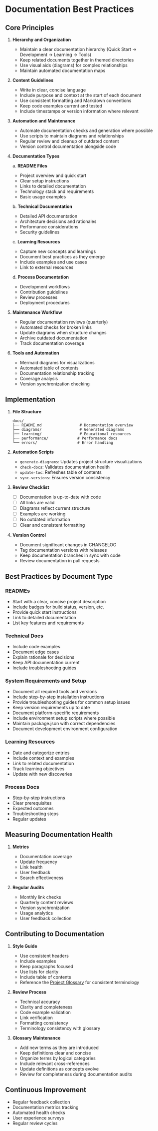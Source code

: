 # Documentation Best Practices

## Core Principles

1. **Hierarchy and Organization**
   - Maintain a clear documentation hierarchy (Quick Start → Development → Learning → Tools)
   - Keep related documents together in themed directories
   - Use visual aids (diagrams) for complex relationships
   - Maintain automated documentation maps

2. **Content Guidelines**
   - Write in clear, concise language
   - Include purpose and context at the start of each document
   - Use consistent formatting and Markdown conventions
   - Keep code examples current and tested
   - Include timestamps or version information where relevant

3. **Automation and Maintenance**
   - Automate documentation checks and generation where possible
   - Use scripts to maintain diagrams and relationships
   - Regular review and cleanup of outdated content
   - Version control documentation alongside code

4. **Documentation Types**

   a. **README Files**
      - Project overview and quick start
      - Clear setup instructions
      - Links to detailed documentation
      - Technology stack and requirements
      - Basic usage examples

   b. **Technical Documentation**
      - Detailed API documentation
      - Architecture decisions and rationales
      - Performance considerations
      - Security guidelines

   c. **Learning Resources**
      - Capture new concepts and learnings
      - Document best practices as they emerge
      - Include examples and use cases
      - Link to external resources

   d. **Process Documentation**
      - Development workflows
      - Contribution guidelines
      - Review processes
      - Deployment procedures

5. **Maintenance Workflow**
   - Regular documentation reviews (quarterly)
   - Automated checks for broken links
   - Update diagrams when structure changes
   - Archive outdated documentation
   - Track documentation coverage

6. **Tools and Automation**
   - Mermaid diagrams for visualizations
   - Automated table of contents
   - Documentation relationship tracking
   - Coverage analysis
   - Version synchronization checking

## Implementation

1. **File Structure**
   ```
   docs/
   ├── README.md                 # Documentation overview
   ├── diagrams/                 # Generated diagrams
   ├── learning/                 # Educational resources
   ├── performance/             # Performance docs
   └── errors/                  # Error handling
   ```

2. **Automation Scripts**
   - `generate-diagrams`: Updates project structure visualizations
   - `check-docs`: Validates documentation health
   - `update-toc`: Refreshes table of contents
   - `sync-versions`: Ensures version consistency

3. **Review Checklist**
   - [ ] Documentation is up-to-date with code
   - [ ] All links are valid
   - [ ] Diagrams reflect current structure
   - [ ] Examples are working
   - [ ] No outdated information
   - [ ] Clear and consistent formatting

4. **Version Control**
   - Document significant changes in CHANGELOG
   - Tag documentation versions with releases
   - Keep documentation branches in sync with code
   - Review documentation in pull requests

## Best Practices by Document Type

### READMEs
- Start with a clear, concise project description
- Include badges for build status, version, etc.
- Provide quick start instructions
- Link to detailed documentation
- List key features and requirements

### Technical Docs
- Include code examples
- Document edge cases
- Explain rationale for decisions
- Keep API documentation current
- Include troubleshooting guides

### System Requirements and Setup
- Document all required tools and versions
- Include step-by-step installation instructions
- Provide troubleshooting guides for common setup issues
- Keep version requirements up to date
- Document platform-specific requirements
- Include environment setup scripts where possible
- Maintain package.json with correct dependencies
- Document development environment configuration

### Learning Resources
- Date and categorize entries
- Include context and examples
- Link to related documentation
- Track learning objectives
- Update with new discoveries

### Process Docs
- Step-by-step instructions
- Clear prerequisites
- Expected outcomes
- Troubleshooting steps
- Regular updates

## Measuring Documentation Health

1. **Metrics**
   - Documentation coverage
   - Update frequency
   - Link health
   - User feedback
   - Search effectiveness

2. **Regular Audits**
   - Monthly link checks
   - Quarterly content reviews
   - Version synchronization
   - Usage analytics
   - User feedback collection

## Contributing to Documentation

1. **Style Guide**
   - Use consistent headers
   - Include examples
   - Keep paragraphs focused
   - Use lists for clarity
   - Include table of contents
   - Reference the [Project Glossary](./glossary.md) for consistent terminology

2. **Review Process**
   - Technical accuracy
   - Clarity and completeness
   - Code example validation
   - Link verification
   - Formatting consistency
   - Terminology consistency with glossary

3. **Glossary Maintenance**
   - Add new terms as they are introduced
   - Keep definitions clear and concise
   - Organize terms by logical categories
   - Include relevant cross-references
   - Update definitions as concepts evolve
   - Review for completeness during documentation audits

## Continuous Improvement

- Regular feedback collection
- Documentation metrics tracking
- Automated health checks
- User experience surveys
- Regular review cycles 